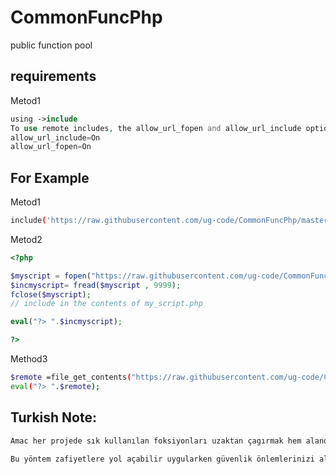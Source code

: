 # CommonFuncPhp
public function pool


requirements
---
Metod1
```php
using ->include
To use remote includes, the allow_url_fopen and allow_url_include option must be set in php.ini
allow_url_include=On
allow_url_fopen=On
```

For Example
----
Metod1
```sh
include('https://raw.githubusercontent.com/ug-code/CommonFuncPhp/master/functions.global.php');
```
Metod2
```php
<?php

$myscript = fopen("https://raw.githubusercontent.com/ug-code/CommonFuncPhp/master/functions.global.php", "r");
$incmyscript= fread($myscript , 9999);
fclose($myscript);
// include in the contents of my_script.php    

eval("?> ".$incmyscript);

?>
```
Method3
```sh
$remote =file_get_contents("https://raw.githubusercontent.com/ug-code/CommonFuncPhp/master/functions.global.php");
eval("?> ".$remote);
```

Turkish Note:
--
```sh
Amac her projede sık kullanılan foksiyonları uzaktan çagırmak hem alandan tasarruf hem zamandan.

Bu yöntem zafiyetlere yol açabilir uygularken güvenlik önlemlerinizi alın.
```



